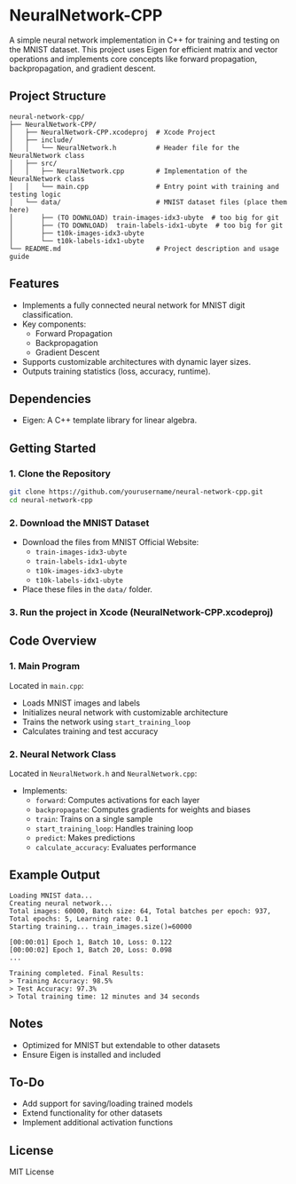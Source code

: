 # NeuralNetwork-CPP

A simple neural network implementation in C++ for training and testing on the MNIST dataset. This project uses Eigen for efficient matrix and vector operations and implements core concepts like forward propagation, backpropagation, and gradient descent.

## Project Structure
```plaintext
neural-network-cpp/
├── NeuralNetwork-CPP/
│   ├── NeuralNetwork-CPP.xcodeproj  # Xcode Project
│   ├── include/
│   │   └── NeuralNetwork.h          # Header file for the NeuralNetwork class
│   ├── src/
│   │   ├── NeuralNetwork.cpp        # Implementation of the NeuralNetwork class
│   │   └── main.cpp                 # Entry point with training and testing logic
│   └── data/                        # MNIST dataset files (place them here)
│       ├── (TO DOWNLOAD) train-images-idx3-ubyte  # too big for git
│       ├── (TO DOWNLOAD)  train-labels-idx1-ubyte  # too big for git
│       ├── t10k-images-idx3-ubyte
│       └── t10k-labels-idx1-ubyte
└── README.md                        # Project description and usage guide
```

## Features
- Implements a fully connected neural network for MNIST digit classification.
- Key components:
  - Forward Propagation
  - Backpropagation 
  - Gradient Descent
- Supports customizable architectures with dynamic layer sizes.
- Outputs training statistics (loss, accuracy, runtime).

## Dependencies
- Eigen: A C++ template library for linear algebra.

## Getting Started

### 1. Clone the Repository
```bash
git clone https://github.com/yourusername/neural-network-cpp.git
cd neural-network-cpp
```

### 2. Download the MNIST Dataset
- Download the files from MNIST Official Website:
  - `train-images-idx3-ubyte`
  - `train-labels-idx1-ubyte`
  - `t10k-images-idx3-ubyte`
  - `t10k-labels-idx1-ubyte`
- Place these files in the `data/` folder.

### 3. Run the project in Xcode (NeuralNetwork-CPP.xcodeproj)

## Code Overview

### 1. Main Program
Located in `main.cpp`:
- Loads MNIST images and labels
- Initializes neural network with customizable architecture
- Trains the network using `start_training_loop`
- Calculates training and test accuracy

### 2. Neural Network Class
Located in `NeuralNetwork.h` and `NeuralNetwork.cpp`:
- Implements:
  - `forward`: Computes activations for each layer
  - `backpropagate`: Computes gradients for weights and biases
  - `train`: Trains on a single sample
  - `start_training_loop`: Handles training loop
  - `predict`: Makes predictions
  - `calculate_accuracy`: Evaluates performance

## Example Output
```plaintext
Loading MNIST data...
Creating neural network...
Total images: 60000, Batch size: 64, Total batches per epoch: 937, Total epochs: 5, Learning rate: 0.1
Starting training... train_images.size()=60000

[00:00:01] Epoch 1, Batch 10, Loss: 0.122
[00:00:02] Epoch 1, Batch 20, Loss: 0.098
...

Training completed. Final Results:
> Training Accuracy: 98.5%
> Test Accuracy: 97.3%
> Total training time: 12 minutes and 34 seconds
```

## Notes
- Optimized for MNIST but extendable to other datasets
- Ensure Eigen is installed and included

## To-Do
- Add support for saving/loading trained models
- Extend functionality for other datasets
- Implement additional activation functions

## License
MIT License
```
